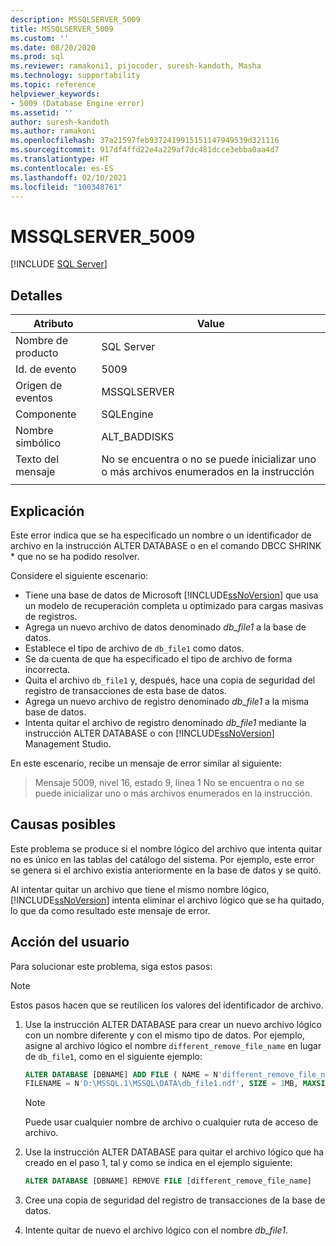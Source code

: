 ```yaml
---
description: MSSQLSERVER_5009
title: MSSQLSERVER_5009
ms.custom: ''
ms.date: 08/20/2020
ms.prod: sql
ms.reviewer: ramakoni1, pijocoder, suresh-kandoth, Masha
ms.technology: supportability
ms.topic: reference
helpviewer_keywords:
- 5009 (Database Engine error)
ms.assetid: ''
author: suresh-kandoth
ms.author: ramakoni
ms.openlocfilehash: 37a21597feb9372419915151147949539d321116
ms.sourcegitcommit: 917df4ffd22e4a229af7dc481dcce3ebba0aa4d7
ms.translationtype: HT
ms.contentlocale: es-ES
ms.lasthandoff: 02/10/2021
ms.locfileid: "100348761"
---
```

# <a name="mssqlserver_5009"></a>MSSQLSERVER_5009
 [!INCLUDE [SQL Server](../../includes/applies-to-version/sqlserver.md)]

## <a name="details"></a>Detalles

|Atributo|Value|
|---|---|
|Nombre de producto|SQL Server|
|Id. de evento|5009|
|Origen de eventos|MSSQLSERVER|
|Componente|SQLEngine|
|Nombre simbólico|ALT_BADDISKS|
|Texto del mensaje|No se encuentra o no se puede inicializar uno o más archivos enumerados en la instrucción|
||

## <a name="explanation"></a>Explicación

Este error indica que se ha especificado un nombre o un identificador de archivo en la instrucción ALTER DATABASE o en el comando DBCC SHRINK * que no se ha podido resolver.

Considere el siguiente escenario:

- Tiene una base de datos de Microsoft [!INCLUDE[ssNoVersion](../../includes/ssnoversion-md.md)] que usa un modelo de recuperación completa u optimizado para cargas masivas de registros.
- Agrega un nuevo archivo de datos denominado *db_file1* a la base de datos.
- Establece el tipo de archivo de `db_file1` como datos.
- Se da cuenta de que ha especificado el tipo de archivo de forma incorrecta.
- Quita el archivo `db_file1` y, después, hace una copia de seguridad del registro de transacciones de esta base de datos.
- Agrega un nuevo archivo de registro denominado *db_file1* a la misma base de datos.
- Intenta quitar el archivo de registro denominado *db_file1* mediante la instrucción ALTER DATABASE o con [!INCLUDE[ssNoVersion](../../includes/ssnoversion-md.md)] Management Studio.

En este escenario, recibe un mensaje de error similar al siguiente:

> Mensaje 5009, nivel 16, estado 9, línea 1 No se encuentra o no se puede inicializar uno o más archivos enumerados en la instrucción.

## <a name="possible-causes"></a>Causas posibles

Este problema se produce si el nombre lógico del archivo que intenta quitar no es único en las tablas del catálogo del sistema. Por ejemplo, este error se genera si el archivo existía anteriormente en la base de datos y se quitó.

Al intentar quitar un archivo que tiene el mismo nombre lógico, [!INCLUDE[ssNoVersion](../../includes/ssnoversion-md.md)] intenta eliminar el archivo lógico que se ha quitado, lo que da como resultado este mensaje de error.

## <a name="user-action"></a>Acción del usuario

Para solucionar este problema, siga estos pasos:

> [!NOTE]
> Estos pasos hacen que se reutilicen los valores del identificador de archivo.

1. Use la instrucción ALTER DATABASE para crear un nuevo archivo lógico con un nombre diferente y con el mismo tipo de datos. Por ejemplo, asigne al archivo lógico el nombre `different_remove_file_name` en lugar de `db_file1`, como en el siguiente ejemplo:

    ```sql
    ALTER DATABASE [DBNAME] ADD FILE ( NAME = N'different_remove_file_name',
    FILENAME = N'D:\MSSQL.1\MSSQL\DATA\db_file1.ndf', SIZE = 1MB, MAXSIZE = 1MB)
    ```

    > [!NOTE]
    > Puede usar cualquier nombre de archivo o cualquier ruta de acceso de archivo.

1. Use la instrucción ALTER DATABASE para quitar el archivo lógico que ha creado en el paso 1, tal y como se indica en el ejemplo siguiente:

    ```sql
    ALTER DATABASE [DBNAME] REMOVE FILE [different_remove_file_name]
    ```

1. Cree una copia de seguridad del registro de transacciones de la base de datos.
1. Intente quitar de nuevo el archivo lógico con el nombre *db_file1*.
